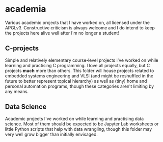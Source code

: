 # academia

Various academic projects that I have worked on, all licensed under the APGLv3. Constructive criticism is always welcome and I do intend to keep the projects here alive well after I'm no longer a student!

## C-projects
Simple and relatively elementary course-level projects I've worked on while learning and practising C programming. I love all projects equally, but C projects **much** more than others. This folder will house projects related to embedded systems engineering and VLSI (and might be reshuffled in the future to better represent topical hierarchy) as well as (tiny) home and personal automation programs, though these categories aren't limiting by any means.

## Data Science
Academic projects I've worked on while learning and practising data science. Most of them should be expected to be Jupyter Lab worksheets or little Python scripts that help with data wrangling, though this folder may very well grow bigger than initially envisaged.
